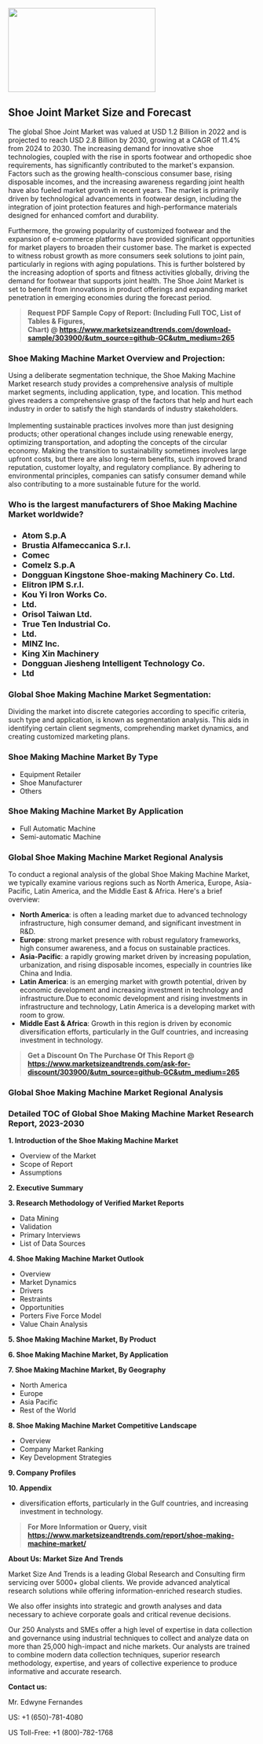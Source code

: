 <p><img class="alignnone size-medium wp-image-20088" src="https://ffe5etoiles.com/wp-content/uploads/2024/12/MST1-300x171.png" alt="" width="300" height="171" /></p><h2>Shoe Joint Market Size and Forecast</h2><p>The global Shoe Joint Market was valued at USD 1.2 Billion in 2022 and is projected to reach USD 2.8 Billion by 2030, growing at a CAGR of 11.4% from 2024 to 2030. The increasing demand for innovative shoe technologies, coupled with the rise in sports footwear and orthopedic shoe requirements, has significantly contributed to the market's expansion. Factors such as the growing health-conscious consumer base, rising disposable incomes, and the increasing awareness regarding joint health have also fueled market growth in recent years. The market is primarily driven by technological advancements in footwear design, including the integration of joint protection features and high-performance materials designed for enhanced comfort and durability.</p><p>Furthermore, the growing popularity of customized footwear and the expansion of e-commerce platforms have provided significant opportunities for market players to broaden their customer base. The market is expected to witness robust growth as more consumers seek solutions to joint pain, particularly in regions with aging populations. This is further bolstered by the increasing adoption of sports and fitness activities globally, driving the demand for footwear that supports joint health. The Shoe Joint Market is set to benefit from innovations in product offerings and expanding market penetration in emerging economies during the forecast period.</p></p><blockquote id="" class=""><strong>Request PDF Sample Copy of Report: (Including Full TOC, List of Tables &amp; Figures, Chart)&nbsp;@&nbsp;<strong><a href="https://www.marketsizeandtrends.com/download-sample/303900/&utm_source=github-GC&utm_medium=265" target="_blank">https://www.marketsizeandtrends.com/download-sample/303900/&utm_source=github-GC&utm_medium=265</a></strong></strong></blockquote><h3 id="" class="">Shoe Making Machine Market&nbsp;Overview and Projection:</h3><p id="" class="">Using a deliberate segmentation technique, the Shoe Making Machine Market research study provides a comprehensive analysis of multiple market segments, including application, type, and location. This method gives readers a comprehensive grasp of the factors that help and hurt each industry in order to satisfy the high standards of industry stakeholders. <br /> <br />Implementing sustainable practices involves more than just designing products; other operational changes include using renewable energy, optimizing transportation, and adopting the concepts of the circular economy. Making the transition to sustainability sometimes involves large upfront costs, but there are also long-term benefits, such improved brand reputation, customer loyalty, and regulatory compliance. By adhering to environmental principles, companies can satisfy consumer demand while also contributing to a more sustainable future for the world.</p><h3 id="" class="">Who is the largest manufacturers of&nbsp;Shoe Making Machine Market worldwide?</h3><h3 class=""><p><ul><li>Atom S.p.A </li><li> Brustia Alfameccanica S.r.l. </li><li> Comec </li><li> Comelz S.p.A </li><li> Dongguan Kingstone Shoe-making Machinery Co. Ltd. </li><li> Elitron IPM S.r.l. </li><li> Kou Yi Iron Works Co. </li><li> Ltd. </li><li> Orisol Taiwan Ltd. </li><li> True Ten Industrial Co. </li><li> Ltd. </li><li> MINZ Inc. </li><li> King Xin Machinery </li><li> Dongguan Jiesheng Intelligent Technology Co. </li><li> Ltd</li></ul></p></h3><h3 id="" class="">Global&nbsp;Shoe Making Machine Market Segmentation:</h3><p id="" class="">Dividing the market into discrete categories according to specific criteria, such type and application, is known as segmentation analysis. This aids in identifying certain client segments, comprehending market dynamics, and creating customized marketing plans.</p><h3 id="" class="">Shoe Making Machine Market&nbsp;By Type</h3><p><p><ul><li>Equipment Retailer</li><li> Shoe Manufacturer</li><li> Others</p></li></ul></p></p><h3 id="" class="">Shoe Making Machine Market&nbsp;By Application</h3><p class=""><p><ul><li>Full Automatic Machine</li><li> Semi-automatic Machine</li></ul></p></p><h3 id="" class="">Global Shoe Making Machine Market Regional Analysis</h3><p id="" class="">To conduct a regional analysis of the global Shoe Making Machine Market, we typically examine various regions such as North America, Europe, Asia-Pacific, Latin America, and the Middle East &amp; Africa. Here's a brief overview:</p><ul><li><strong>North America</strong>: is often a leading market due to advanced technology infrastructure, high consumer demand, and significant investment in R&amp;D.</li><li><strong>Europe</strong>: strong market presence with robust regulatory frameworks, high consumer awareness, and a focus on sustainable practices.</li><li><strong>Asia-Pacific</strong>: a rapidly growing market driven by increasing population, urbanization, and rising disposable incomes, especially in countries like China and India.</li><li><strong>Latin America</strong>: is an emerging market with growth potential, driven by economic development and increasing investment in technology and infrastructure.Due to economic development and rising investments in infrastructure and technology, Latin America is a developing market with room to grow.</li><li><strong>Middle East &amp; Africa</strong>: Growth in this region is driven by economic diversification efforts, particularly in the Gulf countries, and increasing investment in technology.</li></ul><blockquote id="" class=""><strong>Get a Discount On The Purchase Of This Report @ <strong><a href="https://www.marketsizeandtrends.com/ask-for-discount/303900/&utm_source=github-GC&utm_medium=265" target="_blank">https://www.marketsizeandtrends.com/ask-for-discount/303900/&utm_source=github-GC&utm_medium=265</a></strong></strong></blockquote><h3 id="" class="">Global Shoe Making Machine Market Regional Analysis</h3><h3 id="" class="">Detailed TOC of Global Shoe Making Machine Market Research Report, 2023-2030</h3><p id="" class=""><strong>1. Introduction of the Shoe Making Machine Market</strong></p><ul><li>Overview of the Market</li><li>Scope of Report</li><li>Assumptions</li></ul><p id="" class=""><strong>2. Executive Summary</strong></p><p id="" class=""><strong>3. Research Methodology of Verified Market Reports</strong></p><ul><li>Data Mining</li><li>Validation</li><li>Primary Interviews</li><li>List of Data Sources</li></ul><p id="" class=""><strong>4. Shoe Making Machine Market Outlook</strong></p><ul><li>Overview</li><li>Market Dynamics</li><li>Drivers</li><li>Restraints</li><li>Opportunities</li><li>Porters Five Force Model</li><li>Value Chain Analysis</li></ul><p id="" class=""><strong>5. Shoe Making Machine Market, By Product</strong></p><p id="" class=""><strong>6. Shoe Making Machine Market, By Application</strong></p><p id="" class=""><strong>7. Shoe Making Machine Market, By Geography</strong></p><ul><li>North America</li><li>Europe</li><li>Asia Pacific</li><li>Rest of the World</li></ul><p id="" class=""><strong>8. Shoe Making Machine Market Competitive Landscape</strong></p><ul><li>Overview</li><li>Company Market Ranking</li><li>Key Development Strategies</li></ul><p id="" class=""><strong>9. Company Profiles</strong></p><p id="" class=""><strong>10. Appendix</strong></p><ul><li>diversification efforts, particularly in the Gulf countries, and increasing investment in technology.</li></ul><blockquote id="" class=""><strong>For More Information or Query, visit <strong><strong><a href="https://www.marketsizeandtrends.com/report/shoe-making-machine-market/" target="_blank">https://www.marketsizeandtrends.com/report/shoe-making-machine-market/</a></strong></strong></strong></blockquote><p id="" class=""><strong>About Us: Market Size And Trends</strong></p><p id="" class="">Market Size And Trends is a leading Global Research and Consulting firm servicing over 5000+ global clients. We provide advanced analytical research solutions while offering information-enriched research studies.</p><p id="" class="">We also offer insights into strategic and growth analyses and data necessary to achieve corporate goals and critical revenue decisions.</p><p id="" class="">Our 250 Analysts and SMEs offer a high level of expertise in data collection and governance using industrial techniques to collect and analyze data on more than 25,000 high-impact and niche markets. Our analysts are trained to combine modern data collection techniques, superior research methodology, expertise, and years of collective experience to produce informative and accurate research.</p><p id="" class=""><strong>Contact us:</strong></p><p id="" class="">Mr. Edwyne Fernandes</p><p id="" class="">US: +1 (650)-781-4080</p><p id="" class="">US Toll-Free: +1 (800)-782-1768</p>
